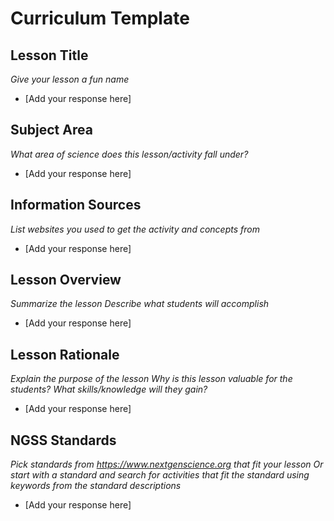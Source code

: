 # Curriculum Template

## Lesson Title
*Give your lesson a fun name*
* [Add your response here]

## Subject Area
*What area of science does this lesson/activity fall under?*
* [Add your response here]

## Information Sources
*List websites you used to get the activity and concepts from*
* [Add your response here]

## Lesson Overview
*Summarize the lesson*
*Describe what students will accomplish*
* [Add your response here]

## Lesson Rationale
*Explain the purpose of the lesson*
 *Why is this lesson valuable for the students?*
 *What skills/knowledge will they gain?*
* [Add your response here]

## NGSS Standards
*Pick standards from https://www.nextgenscience.org that fit your lesson*
*Or start with a standard and search for activities that fit the standard using keywords from the standard descriptions*
* [Add your response here]
